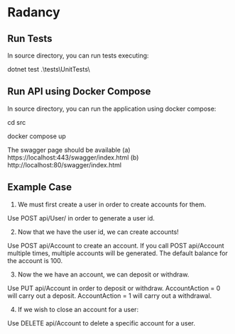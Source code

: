 # Radancy

## Run Tests

In source directory, you can run tests executing:

dotnet test .\tests\UnitTests\
 
## Run API using Docker Compose

In source directory, you can run the application using docker compose:

cd src

docker compose up

The swagger page should be available (a) https://localhost:443/swagger/index.html (b) http://localhost:80/swagger/index.html

## Example Case

1. We must first create a user in order to create accounts for them.

Use POST api/User/ in order to generate a user id.

2. Now that we have the user id, we can create accounts!

Use POST api/Account to create an account. If you call POST api/Account multiple times, multiple accounts will be generated.
The default balance for the account is 100.

3. Now the we have an account, we can deposit or withdraw. 

Use PUT api/Account in order to deposit or withdraw. 
AccountAction = 0 will carry out a deposit.
AccountAction = 1 will carry out a withdrawal.

4. If we wish to close an account for a user:

Use DELETE api/Account to delete a specific account for a user.
